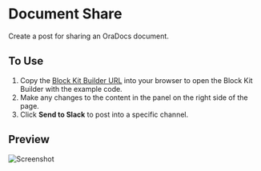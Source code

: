 # Document Share

Create a post for sharing an OraDocs document.

## To Use

1. Copy the [Block Kit Builder URL][url] into your browser to open the Block Kit Builder with the example code.
2. Make any changes to the content in the panel on the right side of the page.
3. Click **Send to Slack** to post into a specific channel.

## Preview

![][screenshot]

[url]: https://app.slack.com/block-kit-builder/T7B18VD43#%7B%22blocks%22:%5B%7B%22type%22:%22divider%22%7D,%7B%22type%22:%22section%22,%22text%22:%7B%22type%22:%22mrkdwn%22,%22text%22:%22The%20Services%20SC%20team%20has%20created%20a%20*Rev%20Rec%20Setup%20Guide*%20for%20anyone%20looking%20to%20show%20Project%20and%20Sales%20Order%20based%20Rev%20Rec%20scenarios%20for%20Services%20organizations.%20Since%20Project%20based%20Rev%20Rec%20using%20Revenue%20Management%20is%20not%20well%20documented,%20this%20guides%20helps%20ensure%20your%20account%20is%20setup%20properly%20ahead%20of%20an%20alignment.%22%7D%7D,%7B%22type%22:%22divider%22%7D,%7B%22type%22:%22section%22,%22text%22:%7B%22type%22:%22mrkdwn%22,%22text%22:%22*Project%20Rev%20Rec%20Setup%20Doc.docx*%22%7D,%22accessory%22:%7B%22type%22:%22button%22,%22text%22:%7B%22type%22:%22plain_text%22,%22text%22:%22Click%20to%20Download%22,%22emoji%22:true%7D,%22style%22:%22primary%22,%22url%22:%22https://oradocs-prodapp.cec.ocp.oraclecloud.com/documents/link/LD73B4F18BA45325397259486611536C767BE0043BAD/fileview/D6DB2F868B6846A432BDAEC88B663CAAE33CF9545321/_Project_Rev_Rec_Setup_Doc.docx%22%7D%7D,%7B%22type%22:%22divider%22%7D,%7B%22type%22:%22section%22,%22text%22:%7B%22type%22:%22mrkdwn%22,%22text%22:%22This%20new%20document%20covers%20common%20scenarios%20and%20exceptions,%20as%20well%20as%20setup%20screenshots%20which%20match%20the%20*Stairway%20for%20Services%20US*%20dataset.%22%7D%7D,%7B%22type%22:%22section%22,%22text%22:%7B%22type%22:%22mrkdwn%22,%22text%22:%22Shout%20out%20to%20%3C@danlau%3E%20who%20ran%20point%20on%20this%20project%20and%20helped%20build%20out%20all%20the%20content%20in%20the%20doc.%20Thanks%20for%20all%20the%20hard%20work%20Danielle!%20Also%20thanks%20to%20%3C@trancour%3E%20for%20validating%20the%20use%20cases,%20and%20%3C@vkroll%3E%20for%20doing%20testing%20in%20the%20dataset.%22%7D,%22accessory%22:%7B%22type%22:%22image%22,%22image_url%22:%22https://media-exp1.licdn.com/dms/image/C4E03AQGgThJ1-aPu3w/profile-displayphoto-shrink_400_400/0?e=1600300800&v=beta&t=l4OQhA96LJTdG51wy8HGZtDSlco6yHGD1w_UibIWR-0%22,%22alt_text%22:%22headshot%22%7D%7D,%7B%22type%22:%22divider%22%7D%5D%7D

[screenshot]: document-share.png?raw=true "Screenshot"
